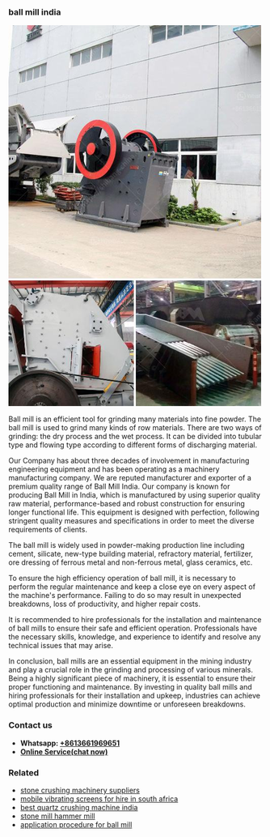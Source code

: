 <h3>ball mill india</h3><img src='1704951431.jpg' alt=''><p>Ball mill is an efficient tool for grinding many materials into fine powder. The ball mill is used to grind many kinds of row materials. There are two ways of grinding: the dry process and the wet process. It can be divided into tubular type and flowing type according to different forms of discharging material.</p><p>Our Company has about three decades of involvement in manufacturing engineering equipment and has been operating as a machinery manufacturing company. We are reputed manufacturer and exporter of a premium quality range of Ball Mill India. Our company is known for producing Ball Mill in India, which is manufactured by using superior quality raw material, performance-based and robust construction for ensuring longer functional life. This equipment is designed with perfection, following stringent quality measures and specifications in order to meet the diverse requirements of clients. </p><p>The ball mill is widely used in powder-making production line including cement, silicate, new-type building material, refractory material, fertilizer, ore dressing of ferrous metal and non-ferrous metal, glass ceramics, etc. </p><p>To ensure the high efficiency operation of ball mill, it is necessary to perform the regular maintenance and keep a close eye on every aspect of the machine's performance. Failing to do so may result in unexpected breakdowns, loss of productivity, and higher repair costs.</p><p>It is recommended to hire professionals for the installation and maintenance of ball mills to ensure their safe and efficient operation. Professionals have the necessary skills, knowledge, and experience to identify and resolve any technical issues that may arise.</p><p>In conclusion, ball mills are an essential equipment in the mining industry and play a crucial role in the grinding and processing of various minerals. Being a highly significant piece of machinery, it is essential to ensure their proper functioning and maintenance. By investing in quality ball mills and hiring professionals for their installation and upkeep, industries can achieve optimal production and minimize downtime or unforeseen breakdowns.</p><h3>Contact us</h3><ul><li><strong>Whatsapp:&nbsp;<a href="https://wa.me/8613661969651">+8613661969651</a></strong></li><li><a href="https://swt.shibang-china.com/?git&amp;zhl&amp;ball mill india"><strong>Online Service(chat now)</strong></a></li></ul><h3>Related</h3><ul><li><a href='stone crushing machinery suppliers.md'>stone crushing machinery suppliers</a></li><li><a href='mobile vibrating screens for hire in south africa.md'>mobile vibrating screens for hire in south africa</a></li><li><a href='best quartz crushing machine india.md'>best quartz crushing machine india</a></li><li><a href='stone mill hammer mill.md'>stone mill hammer mill</a></li><li><a href='application procedure for ball mill.md'>application procedure for ball mill</a></li></ul>